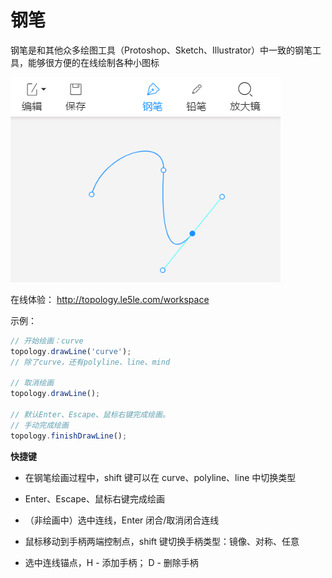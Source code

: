 # 钢笔

钢笔是和其他众多绘图工具（Protoshop、Sketch、Illustrator）中一致的钢笔工具，能够很方便的在线绘制各种小图标

![乐吾乐topology钢笔工具](/img/pen.png)

在线体验： http://topology.le5le.com/workspace

示例：

```js
// 开始绘画：curve
topology.drawLine('curve');
// 除了curve，还有polyline、line、mind

// 取消绘画
topology.drawLine();

// 默认Enter、Escape、鼠标右键完成绘画。
// 手动完成绘画
topology.finishDrawLine();
```

**快捷键**

- 在钢笔绘画过程中，shift 键可以在 curve、polyline、line 中切换类型

- Enter、Escape、鼠标右键完成绘画

- （非绘画中）选中连线，Enter 闭合/取消闭合连线

- 鼠标移动到手柄两端控制点，shift 键切换手柄类型：镜像、对称、任意

- 选中连线锚点，H - 添加手柄； D - 删除手柄
